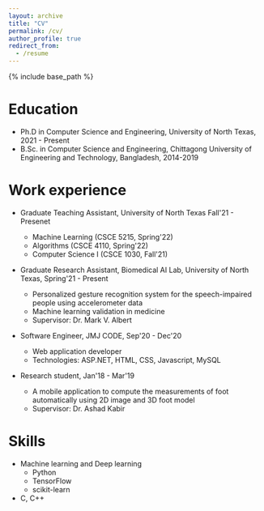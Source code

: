 ```yaml
---
layout: archive
title: "CV"
permalink: /cv/
author_profile: true
redirect_from:
  - /resume
---
```


{% include base_path %}

Education
======
* Ph.D in Computer Science and Engineering, University of North Texas, 2021 - Present
* B.Sc. in Computer Science and Engineering, Chittagong University of Engineering and Technology, Bangladesh, 2014-2019

Work experience
======
* Graduate Teaching Assistant, University of North Texas Fall'21 - Presenet
  * Machine Learning (CSCE 5215, Spring'22)
  * Algorithms (CSCE 4110, Spring'22)  
  * Computer Science I (CSCE 1030, Fall'21)

* Graduate Research Assistant, Biomedical AI Lab, University of North Texas, Spring'21 - Present
  * Personalized gesture recognition system for the speech-impaired people using accelerometer data
  * Machine learning validation in medicine
  * Supervisor: Dr. Mark V. Albert

* Software Engineer, JMJ CODE, Sep'20 - Dec'20
  * Web application developer
  * Technologies: ASP.NET, HTML, CSS, Javascript, MySQL 

* Research student, Jan'18 - Mar'19
  * A mobile application to compute the measurements of foot automatically using 2D image and 3D foot model
  * Supervisor: Dr. Ashad Kabir 
  
Skills
======
* Machine learning and Deep learning
  * Python
  * TensorFlow
  * scikit-learn
* C, C++

<!-- Publications
======
  <ul>{% for post in site.publications %}
    {% include archive-single-cv.html %}
  {% endfor %}</ul>
  
Talks
======
  <ul>{% for post in site.talks %}
    {% include archive-single-talk-cv.html %}
  {% endfor %}</ul>
  
Teaching
======
  <ul>{% for post in site.teaching %}
    {% include archive-single-cv.html %}
  {% endfor %}</ul>
  
Service and leadership
======
* Currently signed in to 43 different slack teams
 -->
